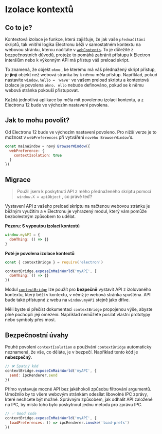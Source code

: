 # Izolace kontextů

## Co to je?

Kontextová izolace je funkce, která zajišťuje, že jak vaše `přednačítání` skriptů, tak vnitřní logika Electronu běží v samostatném kontextu na webovou stránku, kterou načítáte v [`webContents`](../api/web-contents.md).  To je důležité z bezpečnostních důvodů, protože to pomáhá zabránit přístupu k Electron interálům nebo k výkonným API má přístup váš preload skript.

To znamená, že objekt `okno` , ke kterému má váš přednažený skript přístup, je **jiný** objekt než webová stránka by k němu měla přístup.  Například, pokud nastavíte `window.hello = 'wave'` ve vašem preload skriptu a kontextová izolace je povolena `okno. ello` nebude definováno, pokud se k němu webová stránka pokouší přistupovat.

Každá jednotlivá aplikace by měla mít povolenou izolaci kontextu, a z Electronu 12 bude ve výchozím nastavení povolena.

## Jak to mohu povolit?

Od Electronu 12 bude ve výchozím nastavení povoleno. Pro nižší verze je to možnost v `webPreferences` při vytváření `nového BrowserWindow`'s.

```javascript
const mainWindow = nový BrowserWindow({
  webPreference: {
    contextIsolation: true
  }
})
```

## Migrace

> Použil jsem k poskytnutí API z mého přednaženého skriptu pomocí `window.X = apiObject` , co právě teď?

Vystavení API z vašeho preload skriptu na načtenou webovou stránku je běžným využitím a v Electronu je vyhrazený modul, který vám pomůže bezbolestným způsobem to udělat.

**Pozoru: S vypnutou izolací kontextů**

```javascript
window.myAPI = {
  doAThing: () => {}
}
```

**Poté je povolena izolace kontextů**

```javascript
const { contextBridge } = require('electron')

contextBridge.exposeInMainWorld('myAPI', {
  doAThing: () => {}
})
```

Modul [`contextBridge`](../api/context-bridge.md) lze použít pro **bezpečně** vystavit API z izolovaného kontextu, který běží v kontextu, v němž je webová stránka spuštěna. API bude také přístupné z webu na `window.myAPI` stejně jako dříve.

Měli byste si přečíst dokumentaci `contextBridge` propojenou výše, abyste plně pochopili její omezení.  Například nemůžete posílat vlastní prototypy nebo symboly přes most.

## Bezpečnostní úvahy

Pouhé povolení `contextIsolation` a používání `contextBridge` automaticky neznamená, že vše, co děláte, je v bezpečí.  Například tento kód je **nebezpečný**.

```javascript
// ❌ Špatný kód
contextBridge.exposeInMainWorld('myAPI', {
  send: ipcRenderer.send
})
```

Přímo vystavuje mocné API bez jakéhokoli způsobu filtrování argumentů. Umožnilo by to všem webovým stránkám odesílat libovolné IPC zprávy, které nechcete být možné. Správným způsobem, jak odhalit API založené na IPC, by místo toho bylo poskytnout jednu metodu pro zprávu IPC.

```javascript
// ✅ Good code
contextBridge.exposeInMainWorld('myAPI', {
  loadPreferences: () => ipcRenderer.invoke('load-prefs')
})
```

